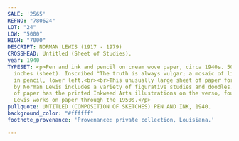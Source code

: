 ```yaml
---
SALE: '2565'
REFNO: "780624"
LOT: "24"
LOW: "5000"
HIGH: "7000"
DESCRIPT: NORMAN LEWIS (1917 - 1979)
CROSSHEAD: Untitled (Sheet of Studies).
year: 1940
TYPESET: <p>Pen and ink and pencil on cream wove paper, circa 1940s. 508x660 mm; 20x26
  inches (sheet). Inscribed "The truth is always vulgar; a mosaic of living things"
  in pencil, lower left.<br><br>This unusually large sheet of paper for sketching
  by Norman Lewis includes a variety of figurative studies and doodles. The sheet
  of paper has the printed Inkweed Arts illustrations on the verso, found on many
  Lewis works on paper through the 1950s.</p>
pullquote: UNTITLED (COMPOSITION OF SKETCHES) PEN AND INK, 1940.
background_color: "#ffffff"
footnote_provenance: 'Provenance: private collection, Louisiana.'

---
```

